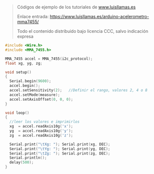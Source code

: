 > Códigos de ejemplo de los tutoriales de www.luisllamas.es
>
> Enlace entrada: https://www.luisllamas.es/arduino-acelerometro-mma7455/
>
> Todo el contenido distribuido bajo licencia CCC, salvo indicación expresa

```cpp
#include <Wire.h>
#include <MMA_7455.h>

MMA_7455 accel = MMA_7455(i2c_protocol);
float xg, yg, zg;

void setup()
{ 
  Serial.begin(9600);
  accel.begin();
  accel.setSensitivity(2);   //Definir el rango, valores 2, 4 o 8
  accel.setMode(measure);
  accel.setAxisOffset(0, 0, 0);
}

void loop()
{
  //leer los valores e imprimirlos
  xg  = accel.readAxis10g('x');
  yg  = accel.readAxis10g('y');
  zg  = accel.readAxis10g('z');

  Serial.print("\tXg: "); Serial.print(xg, DEC);
  Serial.print("\tYg: "); Serial.print(yg, DEC);
  Serial.print("\tZg: "); Serial.print(zg, DEC);
  Serial.println();
  delay(500);
}
```